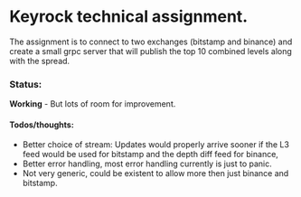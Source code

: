 # Keyrock technical assignment. #

The assignment is to connect to two exchanges (bitstamp and binance) and create a small grpc server that will publish the top 10 combined levels along with the spread.


### Status:
**Working** - But lots of room for improvement.


#### Todos/thoughts:
- Better choice of stream: Updates would properly arrive sooner if the L3 feed would be used for bitstamp and the depth diff feed for binance,
- Better error handling, most error handling currently is just to panic.
- Not very generic, could be existent to allow more then just binance and bitstamp.
